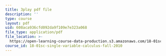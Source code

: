 ```yaml
---
title: 3play pdf file
description: ''
type: course
layout: pdf
uid: 608aca936cfd092da9f109e7e323a068
file_type: application/pdf
file_location: >-
  https://open-learning-course-data-production.s3.amazonaws.com/18-01sc-single-variable-calculus-fall-2010/608aca936cfd092da9f109e7e323a068_MK_0QHbUnIA.pdf
course_id: 18-01sc-single-variable-calculus-fall-2010
---
```

